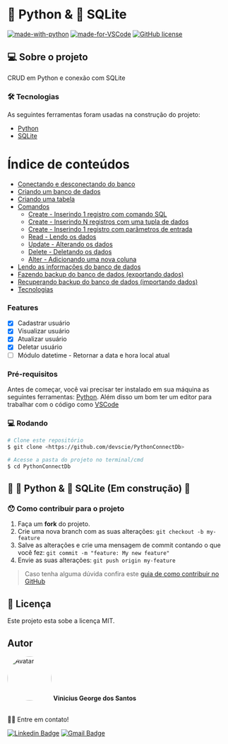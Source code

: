 # 🐍 Python & 🎲 SQLite

[![made-with-python](https://img.shields.io/badge/Made%20with-Python-1f425f.svg)](https://www.python.org/)
[![made-for-VSCode](https://img.shields.io/badge/Made%20for-VSCode-1f425f.svg)](https://code.visualstudio.com/)
[![GitHub license](https://img.shields.io/github/license/devscie/PythonConnectDb)](https://github.com/devscie/PythonConnectDb/blob/master/LICENSE)

## 💻 Sobre o projeto

CRUD em Python e conexão com SQLite

### 🛠 Tecnologias

As seguintes ferramentas foram usadas na construção do projeto:

- [Python](https://www.python.org/)
- [SQLite](https://www.sqlite.org/)

Índice de conteúdos
=================
<!--ts-->
   * [Conectando e desconectando do banco](#conectando-e-desconectando-do-banco)
   * [Criando um banco de dados](#criando-um-banco-de-dados)
   * [Criando uma tabela](#criando-uma-tabela)
   * [Comandos](#comandos)
      * [Create - Inserindo 1 registro com comando SQL](#create-inserindo-1-registro-com-comando-sql)
      * [Create - Inserindo N registros com uma tupla de dados](#create-inserindo-n-registro-com-uma-tupla-de-dados)
      * [Create - Inserindo 1 registro com parâmetros de entrada](#create-inserindo-1-registro-com-parametros-de-entrada)
      * [Read - Lendo os dados](#read-lendo-os-dados)
      * [Update - Alterando os dados](#update-alterando-os-dados)
      * [Delete - Deletando os dados](#delete-deletando-os-dados)
      * [Alter - Adicionando uma nova coluna](#alter-adicionando-uma-nova-coluna)
   * [Lendo as informações do banco de dados](#lendo-as-informações-do-banco-de-dados)
   * [Fazendo backup do banco de dados (exportando dados)](#fazendo-backup-do-banco-de-dados-exportando-dados)
   * [Recuperando backup do banco de dados (importando dados)](#recuperando-backup-do-banco-de-dados-importando-dados)
   * [Tecnologias](#tecnologias)
<!--te-->

### Features

- [x] Cadastrar usuário
- [x] Visualizar usuário
- [x] Atualizar usuário
- [x] Deletar usuário
- [ ] Módulo datetime - Retornar a data e hora local atual

### Pré-requisitos

Antes de começar, você vai precisar ter instalado em sua máquina as seguintes ferramentas:
[Python](https://www.python.org/). 
Além disso um bom ter um editor para trabalhar com o código como [VSCode](https://code.visualstudio.com/)

### 💻 Rodando

```bash
# Clone este repositório
$ git clone <https://github.com/devscie/PythonConnectDb>

# Acesse a pasta do projeto no terminal/cmd
$ cd PythonConnectDb
```

##	🚧  🐍 Python & 🎲 SQLite (Em construção)  🚧

### 😯 Como contribuir para o projeto

1. Faça um **fork** do projeto.
2. Crie uma nova branch com as suas alterações: `git checkout -b my-feature`
3. Salve as alterações e crie uma mensagem de commit contando o que você fez: `git commit -m "feature: My new feature"`
4. Envie as suas alterações: `git push origin my-feature`
> Caso tenha alguma dúvida confira este [guia de como contribuir no GitHub](https://github.com/firstcontributions/first-contributions)

## 📝 Licença

Este projeto esta sobe a licença MIT.

## Autor

<img src="https://avatars3.githubusercontent.com/u/78492236" alt="Avatar" style="width:100px; border-radius: 50%;">
<b>Vinicius George dos Santos</b>
<br /><br />

👋🏽 Entre em contato!

[![Linkedin Badge](https://img.shields.io/badge/-Vinicius-blue?style=flat-square&logo=Linkedin&logoColor=white&link=https://www.linkedin.com/in/vinicius-george-dos-santos-932b29167/)](https://www.linkedin.com/in/vinicius-george-dos-santos-932b29167/) 
[![Gmail Badge](https://img.shields.io/badge/-devscient@gmail.com-c14438?style=flat-square&logo=Gmail&logoColor=white&link=mailto:devscient@gmail.com)](mailto:devscient@gmail.com)
